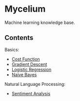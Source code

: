 # Mycelium

Machine learning knowledge base.

## Contents

Basics:
- [Cost Function](cost-function.md)
- [Gradient Descent](gradient-descent.md)
- [Logistic Regression](logistic-regression.md)
- [Naive Bayes](naive-bayes.md)


Natural Language Processing:
- [Sentiment Analysis](sentiment-analysis.md)

